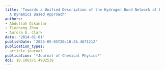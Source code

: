 ```yaml
---
title: 'Towards a Unified Description of the Hydrogen Bond Network of Liquid Water:
  A Dynamics Based Approach'
authors:
- Abdullah Ozkanlar
- Tiecheng Zhou
- Aurora E. Clark
date: '2014-01-01'
publishDate: '2025-09-05T20:10:26.467121Z'
publication_types:
- article-journal
publication: '*Journal of Chemical Physics*'
doi: 10.1063/1.4902538
---
```

